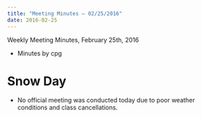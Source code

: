```yaml
---
title: "Meeting Minutes – 02/25/2016"
date: 2016-02-25
---
```

Weekly Meeting Minutes, February 25th, 2016

- Minutes by cpg

# Snow Day

- No official meeting was conducted today due to poor weather conditions and class cancellations.
